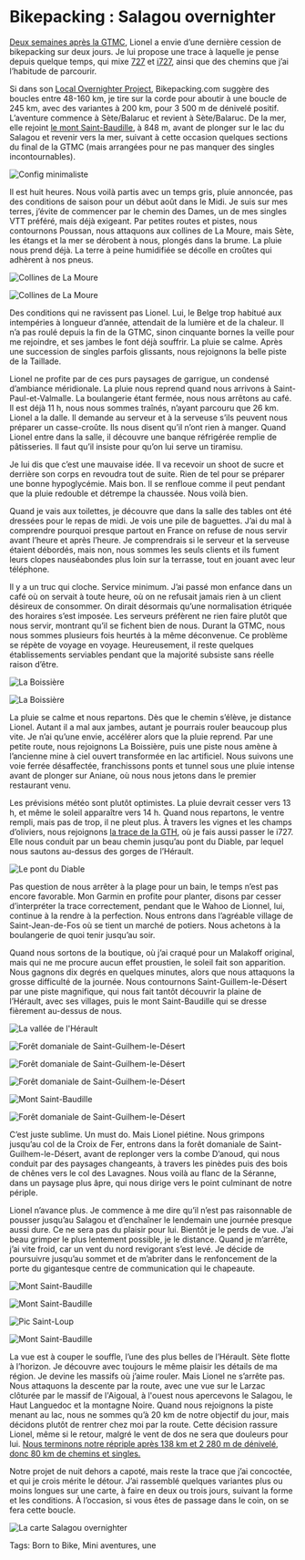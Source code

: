 # Bikepacking : Salagou overnighter

[Deux semaines après la GTMC](https://tcrouzet.com/2021/07/26/la-gtmc-des-bijoux-a-travers-les-cailloux/), Lionel a envie d’une dernière cession de bikepacking sur deux jours. Je lui propose une trace à laquelle je pense depuis quelque temps, qui mixe [727](https://tcrouzet.com/727tour/) et [i727](https://tcrouzet.com/2021/06/10/i727-nouveau-projet-bikepacking/), ainsi que des chemins que j’ai l’habitude de parcourir.

Si dans son [Local Overnighter Project](https://bikepacking.com/overnighters/), Bikepacking.com suggère des boucles entre 48-160 km, je tire sur la corde pour aboutir à une boucle de 245 km, avec des variantes à 200 km, pour 3 500 m de dénivelé positif. L’aventure commence à Sète/Balaruc et revient à Sète/Balaruc. De la mer, elle rejoint [le mont Saint-Baudille](https://fr.wikipedia.org/wiki/Mont_Saint-Baudille), à 848 m, avant de plonger sur le lac du Salagou et revenir vers la mer, suivant à cette occasion quelques sections du final de la GTMC (mais arrangées pour ne pas manquer des singles incontournables).

![Config minimaliste](https://tcrouzet.com/images_tc/2021/08/IMG_1368.jpeg)

Il est huit heures. Nous voilà partis avec un temps gris, pluie annoncée, pas des conditions de saison pour un début août dans le Midi. Je suis sur mes terres, j’évite de commencer par le chemin des Dames, un de mes singles VTT préféré, mais déjà exigeant. Par petites routes et pistes, nous contournons Poussan, nous attaquons aux collines de La Moure, mais Sète, les étangs et la mer se dérobent à nous, plongés dans la brume. La pluie nous prend déjà. La terre à peine humidifiée se décolle en croûtes qui adhèrent à nos pneus.

![Collines de La Moure](https://tcrouzet.com/images_tc/2021/08/IMG_1370.jpeg)

![Collines de La Moure](https://tcrouzet.com/images_tc/2021/08/IMG_1375.jpeg)

Des conditions qui ne ravissent pas Lionel. Lui, le Belge trop habitué aux intempéries à longueur d’année, attendait de la lumière et de la chaleur. Il n’a pas roulé depuis la fin de la GTMC, sinon cinquante bornes la veille pour me rejoindre, et ses jambes le font déjà souffrir. La pluie se calme. Après une succession de singles parfois glissants, nous rejoignons la belle piste de la Taillade.

Lionel ne profite par de ces purs paysages de garrigue, un condensé d’ambiance méridionale. La pluie nous reprend quand nous arrivons à Saint-Paul-et-Valmalle. La boulangerie étant fermée, nous nous arrêtons au café. Il est déjà 11 h, nous nous sommes traînés, n’ayant parcouru que 26 km. Lionel a la dalle. Il demande au serveur et à la serveuse s’ils peuvent nous préparer un casse-croûte. Ils nous disent qu’il n’ont rien à manger. Quand Lionel entre dans la salle, il découvre une banque réfrigérée remplie de pâtisseries. Il faut qu’il insiste pour qu’on lui serve un tiramisu.

Je lui dis que c’est une mauvaise idée. Il va recevoir un shoot de sucre et derrière son corps en revoudra tout de suite. Rien de tel pour se préparer une bonne hypoglycémie. Mais bon. Il se renfloue comme il peut pendant que la pluie redouble et détrempe la chaussée. Nous voilà bien.

Quand je vais aux toilettes, je découvre que dans la salle des tables ont été dressées pour le repas de midi. Je vois une pile de baguettes. J’ai du mal à comprendre pourquoi presque partout en France on refuse de nous servir avant l’heure et après l’heure. Je comprendrais si le serveur et la serveuse étaient débordés, mais non, nous sommes les seuls clients et ils fument leurs clopes nauséabondes plus loin sur la terrasse, tout en jouant avec leur téléphone.

Il y a un truc qui cloche. Service minimum. J’ai passé mon enfance dans un café où on servait à toute heure, où on ne refusait jamais rien à un client désireux de consommer. On dirait désormais qu’une normalisation étriquée des horaires s’est imposée. Les serveurs préfèrent ne rien faire plutôt que nous servir, montrant qu’il se fichent bien de nous. Durant la GTMC, nous nous sommes plusieurs fois heurtés à la même déconvenue. Ce problème se répète de voyage en voyage. Heureusement, il reste quelques établissements serviables pendant que la majorité subsiste sans réelle raison d’être.

![La Boissière](https://tcrouzet.com/images_tc/2021/08/IMG_1381.jpeg)

![La Boissière](https://tcrouzet.com/images_tc/2021/08/IMG_1383.jpeg)

La pluie se calme et nous repartons. Dès que le chemin s’élève, je distance Lionel. Autant il a mal aux jambes, autant je pourrais rouler beaucoup plus vite. Je n’ai qu’une envie, accélérer alors que la pluie reprend. Par une petite route, nous rejoignons La Boissière, puis une piste nous amène à l’ancienne mine à ciel ouvert transformée en lac artificiel. Nous suivons une voie ferrée désaffectée, franchissons ponts et tunnel sous une pluie intense avant de plonger sur Aniane, où nous nous jetons dans le premier restaurant venu.

Les prévisions météo sont plutôt optimistes. La pluie devrait cesser vers 13 h, et même le soleil apparaître vers 14 h. Quand nous repartons, le ventre rempli, mais pas de trop, il ne pleut plus. À travers les vignes et les champs d’oliviers, nous rejoignons [la trace de la GTH](https://sitesvtt.ffc.fr/grandes-traversees/la-grande-traversee-de-lherault/), où je fais aussi passer le i727. Elle nous conduit par un beau chemin jusqu’au pont du Diable, par lequel nous sautons au-dessus des gorges de l’Hérault.

![Le pont du Diable](https://tcrouzet.com/images_tc/2021/08/IMG_1389.jpeg)

Pas question de nous arrêter à la plage pour un bain, le temps n’est pas encore favorable. Mon Garmin en profite pour planter, disons par cesser d’interpréter la trace correctement, pendant que le Wahoo de Lionnel, lui, continue à la rendre à la perfection. Nous entrons dans l’agréable village de Saint-Jean-de-Fos où se tient un marché de potiers. Nous achetons à la boulangerie de quoi tenir jusqu’au soir.

Quand nous sortons de la boutique, où j’ai craqué pour un Malakoff original, mais qui ne me procure aucun effet proustien, le soleil fait son apparition. Nous gagnons dix degrés en quelques minutes, alors que nous attaquons la grosse difficulté de la journée. Nous contournons Saint-Guillem-le-Désert par une piste magnifique, qui nous fait tantôt découvrir la plaine de l’Hérault, avec ses villages, puis le mont Saint-Baudille qui se dresse fièrement au-dessus de nous.

![La vallée de l'Hérault](https://tcrouzet.com/images_tc/2021/08/IMG_1393.jpeg)

![Forêt domaniale de Saint-Guilhem-le-Désert](https://tcrouzet.com/images_tc/2021/08/IMG_1403.jpeg)

![Forêt domaniale de Saint-Guilhem-le-Désert](https://tcrouzet.com/images_tc/2021/08/IMG_1414.jpeg)

![Forêt domaniale de Saint-Guilhem-le-Désert](https://tcrouzet.com/images_tc/2021/08/IMG_1418.jpeg)

![Mont Saint-Baudille](https://tcrouzet.com/images_tc/2021/08/IMG_1423.jpeg)

![Forêt domaniale de Saint-Guilhem-le-Désert](https://tcrouzet.com/images_tc/2021/08/IMG_1425.jpeg)

C’est juste sublime. Un must do. Mais Lionel piétine. Nous grimpons jusqu’au col de la Croix de Fer, entrons dans la forêt domaniale de Saint-Guilhem-le-Désert, avant de replonger vers la combe D’anoud, qui nous conduit par des paysages changeants, à travers les pinèdes puis des bois de chênes vers le col des Lavagnes. Nous voilà au flanc de la Séranne, dans un paysage plus âpre, qui nous dirige vers le point culminant de notre périple.

Lionel n’avance plus. Je commence à me dire qu’il n’est pas raisonnable de pousser jusqu’au Salagou et d’enchaîner le lendemain une journée presque aussi dure. Ce ne sera pas du plaisir pour lui. Bientôt je le perds de vue. J’ai beau grimper le plus lentement possible, je le distance. Quand je m’arrête, j’ai vite froid, car un vent du nord revigorant s’est levé. Je décide de poursuivre jusqu’au sommet et de m’abriter dans le renfoncement de la porte du gigantesque centre de communication qui le chapeaute.

![Mont Saint-Baudille](https://tcrouzet.com/images_tc/2021/08/IMG_1442.jpeg)

![Mont Saint-Baudille](https://tcrouzet.com/images_tc/2021/08/IMG_1445.jpeg)

![Pic Saint-Loup](https://tcrouzet.com/images_tc/2021/08/IMG_1447.jpeg)

![Mont Saint-Baudille](https://tcrouzet.com/images_tc/2021/08/IMG_1453.jpeg)

La vue est à couper le souffle, l’une des plus belles de l’Hérault. Sète flotte à l’horizon. Je découvre avec toujours le même plaisir les détails de ma région. Je devine les massifs où j’aime rouler. Mais Lionel ne s’arrête pas. Nous attaquons la descente par la route, avec une vue sur le Larzac clôturée par le massif de l'Aigoual, à l'ouest nous apercevons le Salagou, le Haut Languedoc et la montagne Noire. Quand nous rejoignons la piste menant au lac, nous ne sommes qu’à 20 km de notre objectif du jour, mais décidons plutôt de rentrer chez moi par la route. Cette décision rassure Lionel, même si le retour, malgré le vent de dos ne sera que douleurs pour lui. [Nous terminons notre répriple après 138 km et 2 280 m de dénivelé, donc 80 km de chemins et singles.](https://www.strava.com/activities/5755021122)

Notre projet de nuit dehors a capoté, mais reste la trace que j’ai concoctée, et qui je crois mérite le détour. J’ai rassemblé quelques variantes plus ou moins longues sur une carte, à faire en deux ou trois jours, suivant la forme et les conditions. À l’occasion, si vous êtes de passage dans le coin, on se fera cette boucle.

![La carte Salagou overnighter](https://www.google.com/maps/d/u/0/edit?mid=1df7rFRuwE8aKFOaUry4aaANrClTpGxms&usp=sharing)



Tags: Born to Bike, Mini aventures, une